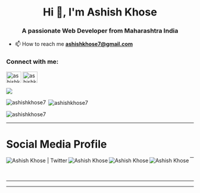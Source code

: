 <h1 align="center">Hi 👋, I'm Ashish Khose </h1>
<h3 align="center">A passionate Web Developer from Maharashtra India </h3>

- 📫 How to reach me **ashishkhose7@gmail.com**

<h3 align="left">Connect with me:</h3>
<p align="left">

<a href="https://linkedin.com/in/ashishkhose7" target="blank"><img align="center" src="https://cdn.jsdelivr.net/npm/simple-icons@3.0.1/icons/linkedin.svg" alt="ashishkhose7" height="30" width="40" /></a>
<a href="https://instagram.com/ashish__khose" target="blank"><img align="center" src="https://cdn.jsdelivr.net/npm/simple-icons@3.0.1/icons/instagram.svg" alt="ashishkhose7" height="30" width="40" /></a>
</p>

![](https://komarev.com/ghpvc/?username=ashishkhose7&color=blue)



<p><img align="left" src="https://github-readme-stats.vercel.app/api/top-langs?username=abhi1621&show_icons=true&locale=en&layout=compact" alt="ashishkhose7" /></p>

<p>&nbsp;<img align="center" src="https://github-readme-stats.vercel.app/api?username=ashishkhose7&show_icons=true&locale=en" alt="ashishkhose7" /></p>

<p><img align="center" src="https://github-readme-streak-stats.herokuapp.com/?user=ashishkhose7&" alt="ashishkhose7" /></p>

***

#   Social Media Profile


 <a href="https://twitter.com" title='Twitter'>
    <img align="left" alt="Ashish Khose | Twitter" src="https://img.icons8.com/fluent/32/000000/twitter.png" />
</a>
 <a href="https:/linkedin.com/in/ashishkhose7" title='Linkedin'>
    <img align="left" alt="Ashish Khose" src="https://img.icons8.com/color/32/000000/linkedin.png" />
</a>

<a href="https://www.instagram.com/ashish__khose"  title='Instagram'>
    <img align="left" alt="Ashish Khose" src="https://img.icons8.com/fluent/32/000000/instagram-new.png" />
</a>

<a href="https://www.facebook.com/ashishkhose07/" title='Facebook'>
    <img align="left" alt="Ashish Khose" src="https://img.icons8.com/fluent/32/000000/facebook-new.png" />
</a>


***
<br /><br />

***

***
